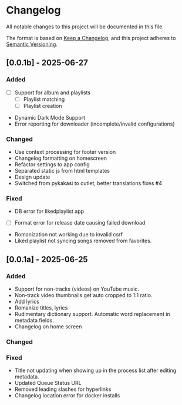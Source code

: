 # Changelog 

All notable changes to this project will be documented in this file.

The format is based on [Keep a Changelog](https://keepachangelog.com/en/1.0.0/),
and this project adheres to [Semantic Versioning](https://semver.org/spec/v2.0.0.html).

## [0.0.1b] - 2025-06-27
### Added
- [ ] Support for album and playlists 
  - [ ] Playlist matching
  - [ ] Playlist creation
- Dynamic Dark Mode Support
- Error reporting for downloader (incomplete/invalid configurations)

### Changed
- Use context processing for footer version
- Changelog formatting on homescreen
- Refactor settings to app config
- Separated static js from html templates
- Design update
- Switched from pykakasi to cutlet, better translations fixes #4

### Fixed
- DB error for likedplaylist app
- [ ] Format error for release date causing failed download
- Romanization not working due to invalid csrf
- Liked playlist not syncing songs removed from favorites.

## [0.0.1a] - 2025-06-25
### Added
- Support for non-tracks (videos) on YouTube music.
- Non-track video thumbnails get auto cropped to 1:1 ratio.
- Add lyrics
- Romanize titles, lyrics
- Rudimentary dictionary support. Automatic word replacement in metadata fields.
- Changelog on home screen

### Changed


### Fixed
- Title not updating when showing up in the process list after editing metadata.
- Updated Queue Status URL
- Removed leading slashes for hyperlinks
- Changelog location error for docker installs
